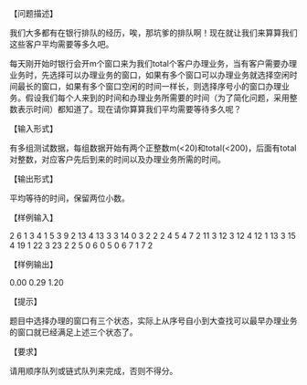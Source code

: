 【问题描述】

我们大多都有在银行排队的经历，唉，那坑爹的排队啊！现在就让我们来算算我们这些客户平均需要等多久吧。

每天刚开始时银行会开m个窗口来为我们total个客户办理业务，当有客户需要办理业务时，先选择可以办理业务的窗口，如果有多个窗口可以办理业务就选择空闲时间最长的窗口，如果有多个窗口空闲的时间一样长，则选择序号小的窗口办理业务。假设我们每个人来到的时间和办理业务所需要的时间（为了简化问题，采用整数表示时间）都知道了。现在请你算算我们平均需要等待多久呢？

【输入形式】

有多组测试数据，每组数据开始有两个正整数m(<20)和total(<200)，后面有total对整数，对应客户先后到来的时间以及办理业务所需的时间。

【输出形式】

平均等待的时间，保留两位小数。

【样例输入】

2 6 1 3 4 1 5 3 9 2 13 4 13 3
3 14 0 3 2 2 2 4 5 4 7 2 11 3 12 3 12 4 12 1 13 3 15 4 19 1 22 3 23 2
2 5 0 6 0 5 0 6 7 1 7 2

【样例输出】

0.00
0.29
1.20

【提示】 

题目中选择办理的窗口有三个状态，实际上从序号自小到大查找可以最早办理业务的窗口就已经满足上述三个状态了。

【要求】

请用顺序队列或链式队列来完成，否则不得分。
